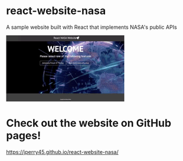 # react-website-nasa
A sample website built with React that implements NASA's public APIs

![React Nasa Website](https://github.com/jperry45/react-website-nasa/blob/master/demo.gif)

# Check out the website on GitHub pages!
https://jperry45.github.io/react-website-nasa/
